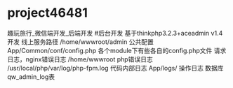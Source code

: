 # project46481

趣玩旅行_微信端开发_后端开发
#后台开发
基于thinkphp3.2.3+aceadmin v1.4开发
线上服务路径 /home/wwwroot/admin
公共配置  App/Common/conf/config.php
各个module下有些各自的config.php文件
请求日志，nginx错误日志 /home/wwwroot
php错误日志  /usr/local/php/var/log/php-fpm.log
代码内部日志  App/logs/
操作日志  数据库  qw_admin_log表